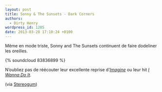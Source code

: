 ```yaml
---
layout: post
title: Sonny & The Sunsets - Dark Corners
authors:
  - Dirty Henry
wordpress_id: 1205
date: 2013-03-28 17:10:24 +0100
---
```


Même en mode triste, Sonny and The Sunsets continuent de faire dodeliner les
oreilles.

{% soundcloud 83836899 %}

N’oubliez pas de réécouter leur excellente reprise d’[_Imagine_][i1195] ou leur
hit [_I Wanna Do It_][i827].

(via
[Stereogum](https://stereogum.com/1293871/sonny-and-the-sunsets-dark-corners/mp3s/))

[i1195]: https://www.deadrooster.org/sonny-the-sunsets-imagine/
[i827]: https://www.deadrooster.org/sonny-the-sunsets-i-wanna-do-it/
